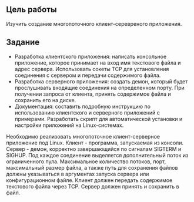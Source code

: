 ## **Цель работы**

Изучить создание многопоточного клиент-серевреного приложения.

## **Задание**

- Разработка клиентского приложения: написать консольное приложение, которое принимает на вход имя текстового файла и адрес сервера. Использовать сокеты TCP для установления соединения с сервером и передачи содержимого файла.
- Разработка серверного приложения: создать демон, который будет прослушивать входящие соединения на определенном порту. При получении запроса от клиента, принять содержимое файла и сохранить его на диске.
- Документация: составить подробную инструкцию по использованию клиентского и серверного приложений с примерами. Разработать скрипт для автоматической установки и настройки приложений на Linux-системах.

Необходимо реализовать многопоточное клиент-серверное приложение под Linux. Клиент - программа, запускаемая из консоли. Сервер - демон, корректно завершающийся по сигналам SIGTERM и SIGHUP. Под каждое соединение выделяется дополнительный поток из ограниченного пула. Максимальное количество потоков, порт, максимальный размер файла, а также путь для сохранения файлов должны указываться в аргументах запуска сервера или конфигурационном файле. Клиент должен передать содержимое текстового файла через TCP. Сервер должен принять и сохранить в файл.
